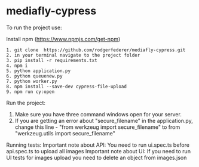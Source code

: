 # mediafly-cypress
To run the project use:

Install npm (https://www.npmjs.com/get-npm)

    1. git clone  https://github.com/rodgerfederer/mediafly-cypress.git
    2. in your terminal navigate to the project folder
    3. pip install -r requirements.txt
    4. npm i
    5. python application.py
    6. python queuenew.py
    7. python worker.py
    8. npm install --save-dev cypress-file-upload
    9. npm run cy:open

Run the project:
1. Make sure you have three command windows open for your server.
2. If you are getting an error about "secure_filename" in the application.py, change this line -
    "from werkzeug import secure_filename" to from "werkzeug.utils import secure_filename"

Running tests:
Important note about API: You need to run ui.spec.ts before api.spec.ts to upload all images
Important note about UI: If you need to run UI tests for images upload you need to delete an object from images.json

